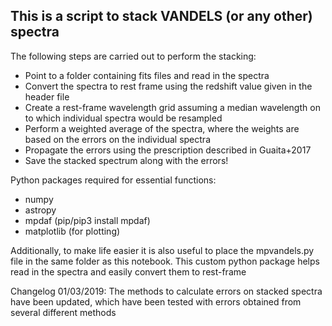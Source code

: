 ## This is a script to stack VANDELS (or any other) spectra

The following steps are carried out to perform the stacking:
- Point to a folder containing fits files and read in the spectra
- Convert the spectra to rest frame using the redshift value given in the header file
- Create a rest-frame wavelength grid assuming a median wavelength on to which individual spectra would be resampled
- Perform a weighted average of the spectra, where the weights are based on the errors on the individual spectra
- Propagate the errors using the prescription described in Guaita+2017
- Save the stacked spectrum along with the errors!


Python packages required for essential functions:
- numpy
- astropy
- mpdaf (pip/pip3 install mpdaf)
- matplotlib (for plotting)

Additionally, to make life easier it is also useful to place the mpvandels.py file in the same folder as this notebook. This custom python package helps read in the spectra and easily convert them to rest-frame

Changelog
01/03/2019: The methods to calculate errors on stacked spectra have been updated, which have been tested with errors obtained from several different methods
